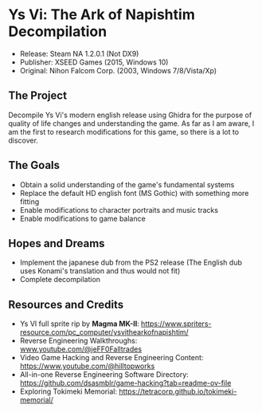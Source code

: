 # Ys Vi: The Ark of Napishtim Decompilation
- Release: Steam NA 1.2.0.1 (Not DX9)
- Publisher: XSEED Games (2015, Windows 10)
- Original: Nihon Falcom Corp. (2003, Windows 7/8/Vista/Xp)

## The Project
Decompile Ys Vi's modern english release using Ghidra for the purpose of quality of life changes and understanding the game. As far as I am aware, I am the first to research modifications for this game, so there is a lot to discover.

## The Goals
- Obtain a solid understanding of the game's fundamental systems
- Replace the default HD english font (MS Gothic) with something more fitting
- Enable modifications to character portraits and music tracks
- Enable modifications to game balance

## Hopes and Dreams
- Implement the japanese dub from the PS2 release (The English dub uses Konami's translation and thus would not fit)
- Complete decompilation
## Resources and Credits
- Ys VI full sprite rip by <b>Magma MK-II</b>: https://www.spriters-resource.com/pc_computer/ysvithearkofnapishtim/
- Reverse Engineering Walkthroughs: www.youtube.com/@jeFF0Falltrades
- Video Game Hacking and Reverse Engineering Content: https://www.youtube.com/@hilltopworks
- All-in-one Reverse Engineering Software Directory: https://github.com/dsasmblr/game-hacking?tab=readme-ov-file
- Exploring Tokimeki Memorial: https://tetracorp.github.io/tokimeki-memorial/
